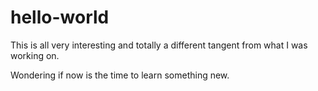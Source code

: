 # hello-world
This is all very interesting and totally a different tangent from what I was working on.

Wondering if now is the time to learn something new.

